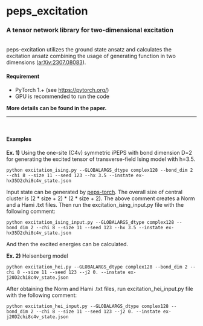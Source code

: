 # peps_excitation
### A tensor network library for two-dimensional excitation

\
peps-excitation utilizes the ground state ansatz and calculates the excitation ansatz combining the usage of generating function in two dimensions ([arXiv:2307.08083](https://arxiv.org/abs/2307.08083)). 

#### Requirement
- PyTorch 1.+ (see https://pytorch.org/)
- GPU is recommended to run the code

**More details can be found in the paper.**
* * *
<br>

#### Examples
**Ex. 1)** Using the one-site (C4v) symmetric iPEPS with bond dimension D=2 for generating the excited tensor of transverse-field Ising model with h=3.5.

```
python excitation_ising.py --GLOBALARGS_dtype complex128 --bond_dim 2 --chi 8 --size 11 --seed 123 --hx 3.5 --instate ex-hx35D2chi8c4v_state.json
```
Input state can be generated by [peps-torch](https://github.com/jurajHasik/tn-torch_dev). The overall size of central cluster is (2 * size + 2) * (2 * size + 2). The above comment creates a Norm and a Hami .txt files. Then run the excitation_ising_input.py file with the following comment:
```
python excitation_ising_input.py --GLOBALARGS_dtype complex128 --bond_dim 2 --chi 8 --size 11 --seed 123 --hx 3.5 --instate ex-hx35D2chi8c4v_state.json
```
And then the excited energies can be calculated.

**Ex. 2)** Heisenberg model

```
python excitation_hei.py --GLOBALARGS_dtype complex128 --bond_dim 2 --chi 8 --size 11 --seed 123 --j2 0. --instate ex-j20D2chi8c4v_state.json
```
After obtaining the Norm and Hami .txt files, run excitation_hei_input.py file with the following comment:
```
python excitation_hei_input.py --GLOBALARGS_dtype complex128 --bond_dim 2 --chi 8 --size 11 --seed 123 --j2 0. --instate ex-j20D2chi8c4v_state.json
```

